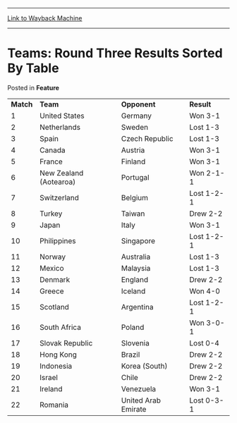 
---
[Link to Wayback Machine](https://web.archive.org/web/20171030230216/https://magic.wizards.com/en/articles/archive/feature/teams-round-three-results-sorted-table-2000-01-01)

[_metadata_:wayback_url]:- "https://magic.wizards.com/en/articles/archive/feature/teams-round-three-results-sorted-table-2000-01-01"
[_metadata_:wayback_raw_url]:- "https://web.archive.org/web/20171030230216id_/https://magic.wizards.com/en/articles/archive/feature/teams-round-three-results-sorted-table-2000-01-01"
[_metadata_:wayback_capture_timestamp]:- "2017-10-30 23:02:16+00:00"
[_metadata_:publish_date]:- "2000-01-01"
[_metadata_:description]:- "Match Team Opponent Result 1 United States Germany Won 3-1 2 Netherlands Sweden Lost 1-3 3 Spain Czech Republic Lost 1-3 4 Canada Austria Won 3-1 5"
[_metadata_:generator]:- "Drupal 7 (http://drupal.org)"
---


Teams: Round Three Results Sorted By Table
==========================================



 Posted in **Feature**














|  |  |  |  |
| --- | --- | --- | --- |
| **Match** | **Team** | **Opponent** | **Result** |
| 1 | United States | Germany | Won 3-1 |
| 2 | Netherlands | Sweden | Lost 1-3 |
| 3 | Spain | Czech Republic | Lost 1-3 |
| 4 | Canada | Austria | Won 3-1 |
| 5 | France | Finland | Won 3-1 |
| 6 | New Zealand (Aotearoa) | Portugal | Won 2-1-1 |
| 7 | Switzerland | Belgium | Lost 1-2-1 |
| 8 | Turkey | Taiwan | Drew 2-2 |
| 9 | Japan | Italy | Won 3-1 |
| 10 | Philippines | Singapore | Lost 1-2-1 |
| 11 | Norway | Australia | Lost 1-3 |
| 12 | Mexico | Malaysia | Lost 1-3 |
| 13 | Denmark | England | Drew 2-2 |
| 14 | Greece | Iceland | Won 4-0 |
| 15 | Scotland | Argentina | Lost 1-2-1 |
| 16 | South Africa | Poland | Won 3-0-1 |
| 17 | Slovak Republic | Slovenia | Lost 0-4 |
| 18 | Hong Kong | Brazil | Drew 2-2 |
| 19 | Indonesia | Korea (South) | Drew 2-2 |
| 20 | Israel | Chile | Drew 2-2 |
| 21 | Ireland | Venezuela | Won 3-1 |
| 22 | Romania | United Arab Emirate | Lost 0-3-1 |







